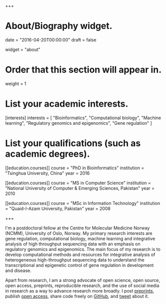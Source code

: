 +++
# About/Biography widget.

date = "2016-04-20T00:00:00"
draft = false

widget = "about"

# Order that this section will appear in.
weight = 1

# List your academic interests.
[interests]
  interests = [
    "Bioinformatics",
    "Computational biology",
    "Machine learning",
    "Regulatory genomics and epigenomics",
    "Gene regulation"
  ]

# List your qualifications (such as academic degrees).
[[education.courses]]
  course = "PhD in Bioinformatics"
  institution = "Tsinghua University, China"
  year = 2016

[[education.courses]]
  course = "MS in Computer Science"
  institution = "National University of Computer & Emerging Sciences, Pakistan"
  year = 2010

[[education.courses]]
  course = "MSc in Information Technology"
  institution = "Quaid-I-Azam University, Pakistan"
  year = 2008
 
+++

I'm a postdoctoral fellow at the Centre for Molecular Medicine Norway (NCMM), University of Oslo, Norway. My primary research interests are gene regulation, computational biology, machine learning and integrative analysis of high throughput sequencing data with an emphasis on regulatory genomics and epigenomics. The main focus of my research is to develop computational methods and resources for integrative analysis of heterogeneous high-throughput sequencing data to understand the transcriptional and epigenetic control of gene regulation in development and disease.

Apart from research, I am a strong advocate of open science, open source, open access, preprints, reproducible research, and the use of social media in research as a way to advance research more broadly. I post [preprints](https://www.biorxiv.org/search/author1%3AAziz%2BKhan%20jcode%3Abiorxiv%20numresults%3A10%20sort%3Arelevance-rank%20format_result%3Astandard), publish [open access](https://profiles.impactstory.org/u/0000-0002-6459-6224), share code freely on [GitHub](https://github.com/asntech/), and [tweet](https://twitter.com/khanaziz84) about it.